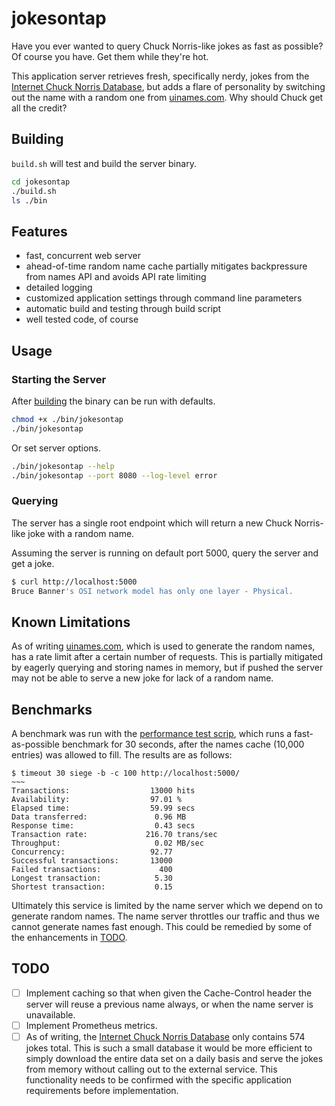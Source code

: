 # jokesontap
Have you ever wanted to query Chuck Norris-like jokes as fast as possible?  Of course you have.  Get them while
they're hot.

This application server retrieves fresh, specifically nerdy, jokes from the
[Internet Chuck Norris Database](http://www.icndb.com/), but adds a flare of personality by switching out the
name with a random one from [uinames.com](https://uinames.com/). Why should Chuck get all the credit?

## Building
`build.sh` will test and build the server binary.
```bash
cd jokesontap
./build.sh
ls ./bin
```

## Features
- fast, concurrent web server
- ahead-of-time random name cache partially mitigates backpressure from names API and avoids API rate limiting
- detailed logging
- customized application settings through command line parameters
- automatic build and testing through build script
- well tested code, of course

## Usage

### Starting the Server
After [building](#building) the binary can be run with defaults.
```bash
chmod +x ./bin/jokesontap
./bin/jokesontap 
```

Or set server options.
```bash
./bin/jokesontap --help
./bin/jokesontap --port 8080 --log-level error
```

### Querying
The server has a single root endpoint which will return a new Chuck Norris-like joke with a random name.

Assuming the server is running on default port 5000, query the server and get a joke.
```bash
$ curl http://localhost:5000
Bruce Banner's OSI network model has only one layer - Physical.
```

## Known Limitations
As of writing [uinames.com](https://uinames.com/), which is used to generate the random names, has a rate limit after
a certain number of requests.  This is partially mitigated by eagerly querying and storing names in memory, but
if pushed the server may not be able to serve a new joke for lack of a random name.

## Benchmarks
A benchmark was run with the [performance test scrip](/perf/perf_test.sh), which runs a fast-as-possible benchmark
for 30 seconds, after the names cache (10,000 entries) was allowed to fill.  The results are as follows:
```
$ timeout 30 siege -b -c 100 http://localhost:5000/
~~~
Transactions:                  13000 hits
Availability:                  97.01 %
Elapsed time:                  59.99 secs
Data transferred:               0.96 MB
Response time:                  0.43 secs
Transaction rate:             216.70 trans/sec
Throughput:                     0.02 MB/sec
Concurrency:                   92.77
Successful transactions:       13000
Failed transactions:             400
Longest transaction:            5.30
Shortest transaction:           0.15
```

Ultimately this service is limited by the name server which we depend on to generate random names.  The name server
throttles our traffic and thus we cannot generate names fast enough.  This could be remedied by some of the
enhancements in [TODO](#todo).

## TODO
- [ ] Implement caching so that when given the Cache-Control header the server will reuse a previous name always,
or when the name server is unavailable.
- [ ] Implement Prometheus metrics.
- [ ] As of writing, the [Internet Chuck Norris Database](http://www.icndb.com/) only contains 574 jokes total.  This
is such a small database it would be more efficient to simply download the entire data set on a daily basis and serve
the jokes from memory without calling out to the external service.  This functionality needs to be confirmed with the
specific application requirements before implementation.
